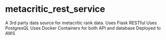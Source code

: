 # metacritic_rest_service
A 3rd party data source for metacritic rank data.
Uses Flask RESTful
Uses PostgresQL
Uses Docker Containers for both API and database
Deployed to AWS

